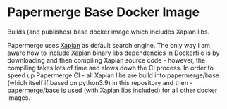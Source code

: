 # Papermerge Base Docker Image

Builds (and publishes) base docker image which includes Xapian libs.

Papermerge uses [Xapian](https://xapian.org/) as default search engine. The
only way I am aware how to include Xapian binary libs dependencies in
Dockerfile is by downloading and then compiling Xapian source code - however,
the compiling takes lots of time and slows down the CI process. In order to
speed up Papermerge CI - all Xapian libs are build into papermerge/base
(which itself if based on python3.9) in this repository and then -
papermerge/base is used (with Xapian libs included) for all other docker
images.
